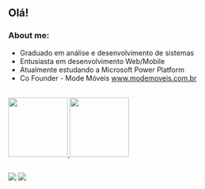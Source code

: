 ## Olá!
### About me:
* Graduado em análise e desenvolvimento de sistemas
* Entusiasta em desenvolvimento Web/Mobile
* Atualmente estudando a Microsoft Power Platform 
* Co Founder - Mode Móveis www.modemoveis.com.br
<br>

 <div style="display: inline_block">
  <a href="https://github.com/peedrinhoph">
  <img height="120em" src="https://github-readme-stats.vercel.app/api?username=peedrinhoph&show_icons=true&theme=omni&include_all_commits=true&count_private=true"/>
  <img height="120em" src="https://github-readme-stats.vercel.app/api/top-langs/?username=peedrinhoph&layout=compact&langs_count=7&theme=omni"/>
 </div>
 
 ##
 
 <div>
   <a href="https://www.linkedin.com/in/pedro-pereira-62056883/" target="_blank"><img src="https://img.shields.io/badge/-LinkedIn-%230077B5?style=for-the-badge&logo=linkedin&logoColor=white" target="_blank"></a>
   <a href = "mailto:pedro23henrique@hotmail.com"><img src="https://img.shields.io/badge/-Gmail-%23333?style=for-the-badge&logo=gmail&logoColor=white" target="_blank"></a>
 </div>
